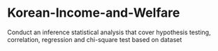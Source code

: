 # Korean-Income-and-Welfare
Conduct an inference statistical analysis  that cover hypothesis testing, correlation, regression and chi-square test based on dataset
